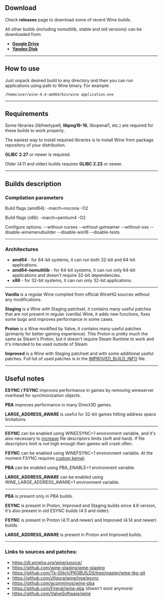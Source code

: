 ## Download

Check **releases** page to download some of recent Wine builds.

All other builds (including nomultilib, stable and old versions) can be downloaded from: 
* **[Google Drive](https://drive.google.com/drive/folders/1HkgqEEdAkCSYUCRFN64GGFTLF7H_Q5Xr)** 
* **[Yandex Disk](https://yadi.sk/d/IrofgqFSqHsPu/wine_builds)**

---

## How to use

Just unpack desired build to any directory and then you can run applications using path to Wine binary. For example:

    /home/user/wine-4.4-amd64/bin/wine application.exe
    
---
    
## Requirements

Some libraries (libfreetype6, **libpng16-16**, libopenal1, etc.) are required for these builds to work properly.

The easiest way to install required libraries is to install Wine from package repository of your distribution.

**GLIBC** **2.27** or newer is required.

Older (4.11 and older) builds requires **GLIBC 2.23** or newer.

---

## Builds description

### Compilation parameters

Build flags (amd64): -march=nocona -O2

Build flags (x86): -march=pentium4 -O2

Configure options: --without-curses --without-gstreamer --without-oss --disable-winemenubuilder --disable-win16 --disable-tests

---

### Architectures

* **amd64** - for 64-bit systems, it can run both 32-bit and 64-bit applications.
* **amd64-nomultilib** - for 64-bit systems, it can run only 64-bit
applications and doesn't require 32-bit dependencies.
* **x86** - for 32-bit systems, it can run only 32-bit applications.

---

**Vanilla** is a regular Wine compiled from official WineHQ sources without any modifications.

**Staging** is a Wine with Staging patchset, it contains many useful patches 
that are not present in regular (vanilla) Wine, it adds new
functions, fixes some bugs and improves performance in some cases.

**Proton** is a Wine modified by Valve, it contains many useful patches (primarily for better gaming experience). This Proton is pretty much the same as Steam's Proton, but it doesn't require Steam Runtime to work and it's intended to be used outside of Steam.

**Improved** is a Wine with Staging patchset and with some additional useful patches. Full list of used patches is in the [IMPROVED_BUILD_INFO](https://github.com/Kron4ek/Wine-Builds/blob/master/IMPROVED_BUILD_INFO) file.

---

## Useful notes

**ESYNC / FSYNC** improves performance in games by removing wineserver overhead for synchronization objects.

**PBA** improves performance in many Direct3D games.

**LARGE_ADDRESS_AWARE** is useful for 32-bit games hitting address space limitations.

---

**ESYNC** can be enabled using WINEESYNC=1 environment variable, and it's also necessary to [increase](https://github.com/zfigura/wine/blob/esync/README.esync)
file descriptors limits (soft and hard). If file descriptors limit is not high enough then games will
crash often.

**FSYNC** can be enabled using WINEFSYNC=1 environment variable. At the moment FSYNC requires [custom kernel](https://steamcommunity.com/app/221410/discussions/0/3158631000006906163/).

**PBA** can be enabled using PBA_ENABLE=1 environment variable.

**LARGE_ADDRESS_AWARE** can be enabled using WINE_LARGE_ADDRESS_AWARE=1
environment variable.

---

**PBA** is present only in PBA builds.

**ESYNC** is present in Proton, Improved and Staging builds since 4.6 version, it's also present in old ESYNC builds (4.5 and older).

**FSYNC** is present in Proton (4.11 and newer) and Improved (4.14 and newer) builds.

**LARGE_ADDRESS_AWARE** is present in Proton and Improved builds.

---

### Links to sources and patches:

* https://dl.winehq.org/wine/source/
* https://github.com/wine-staging/wine-staging
* https://github.com/Tk-Glitch/PKGBUILDS/tree/master/wine-tkg-git
* https://github.com/zfigura/wine/tree/esync
* https://github.com/acomminos/wine-pba
* https://github.com/Firerat/wine-pba (doesn't exist anymore)
* https://github.com/ValveSoftware/wine
